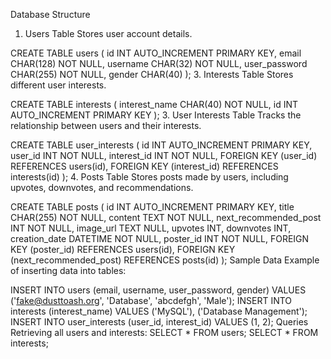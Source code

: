 Database Structure
1. Users Table
Stores user account details.

CREATE TABLE users (
    id INT AUTO_INCREMENT PRIMARY KEY,
    email CHAR(128) NOT NULL,
    username CHAR(32) NOT NULL,
    user_password CHAR(255) NOT NULL,
    gender CHAR(40)
);
3. Interests Table
Stores different user interests.

CREATE TABLE interests (
    interest_name CHAR(40) NOT NULL,
    id INT AUTO_INCREMENT PRIMARY KEY
);
3. User Interests Table
Tracks the relationship between users and their interests.

CREATE TABLE user_interests (
    id INT AUTO_INCREMENT PRIMARY KEY,
    user_id INT NOT NULL,
    interest_id INT NOT NULL,
    FOREIGN KEY (user_id) REFERENCES users(id),
    FOREIGN KEY (interest_id) REFERENCES interests(id)
);
4. Posts Table
Stores posts made by users, including upvotes, downvotes, and recommendations.

CREATE TABLE posts (
    id INT AUTO_INCREMENT PRIMARY KEY,
    title CHAR(255) NOT NULL,
    content TEXT NOT NULL,
    next_recommended_post INT NOT NULL,
    image_url TEXT NULL,
    upvotes INT,
    downvotes INT,
    creation_date DATETIME NOT NULL,
    poster_id INT NOT NULL,
    FOREIGN KEY (poster_id) REFERENCES users(id),
    FOREIGN KEY (next_recommended_post) REFERENCES posts(id)
);
Sample Data
Example of inserting data into tables:

INSERT INTO users (email, username, user_password, gender) VALUES ('fake@dusttoash.org', 'Database', 'abcdefgh', 'Male');
INSERT INTO interests (interest_name) VALUES ('MySQL'), ('Database Management');
INSERT INTO user_interests (user_id, interest_id) VALUES (1, 2);
Queries
Retrieving all users and interests:
SELECT * FROM users;
SELECT * FROM interests;

